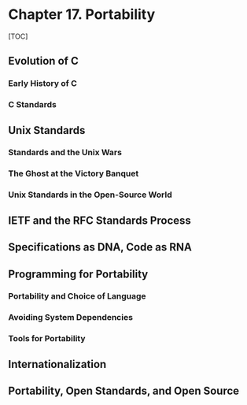 # Chapter 17. Portability

[TOC]

## Evolution of C

### Early History of C

### C Standards

## Unix Standards

### Standards and the Unix Wars

### The Ghost at the Victory Banquet

### Unix Standards in the Open-Source World

## IETF and the RFC Standards Process

## Specifications as DNA, Code as RNA

## Programming for Portability

### Portability and Choice of Language

### Avoiding System Dependencies

### Tools for Portability

## Internationalization

## Portability, Open Standards, and Open Source
